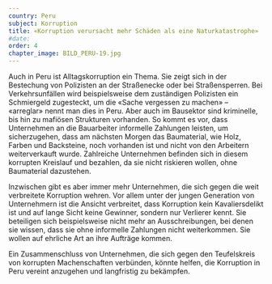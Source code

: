 ```yaml
---
country: Peru
subject: Korruption
title: «Korruption verursacht mehr Schäden als eine Naturkatastrophe»
#date:
order: 4
chapter_image: BILD_PERU-19.jpg
---
```

<div class="content" markdown="1">
Auch in Peru ist Alltagskorruption ein Thema. Sie zeigt sich in der Bestechung von Polizisten an der Straßenecke oder bei Straßensperren. Bei Verkehrsunfällen wird beispielsweise dem zuständigen Polizisten ein Schmiergeld zugesteckt, um die «Sache vergessen zu machen» – «arreglar» nennt man dies in Peru. Aber auch im Bausektor sind kriminelle, bis hin zu mafiösen Strukturen vorhanden. So kommt es vor, dass Unternehmen an die Bauarbeiter informelle Zahlungen leisten, um sicherzugehen, dass am nächsten Morgen das Baumaterial, wie Holz, Farben und Backsteine, noch vorhanden ist und nicht von den Arbeitern weiterverkauft wurde. Zahlreiche Unternehmen befinden sich in diesem korrupten Kreislauf und bezahlen, da sie nicht riskieren wollen, ohne Baumaterial dazustehen.

Inzwischen gibt es aber immer mehr Unternehmen, die sich gegen die weit verbreitete Korruption wehren. Vor allem unter der jungen Generation von Unternehmern ist die Ansicht verbreitet, dass Korruption kein Kavaliersdelikt ist und auf lange Sicht keine Gewinner, sondern nur Verlierer kennt. Sie beteiligen sich beispielsweise nicht mehr an Ausschreibungen, bei denen sie wissen, dass sie ohne informelle Zahlungen nicht weiterkommen. Sie wollen auf ehrliche Art an ihre Aufträge kommen.

Ein Zusammenschluss von Unternehmen, die sich gegen den Teufelskreis von korrupten Machenschaften verbünden, könnte helfen, die Korruption in Peru vereint anzugehen und langfristig zu bekämpfen.
</div>
